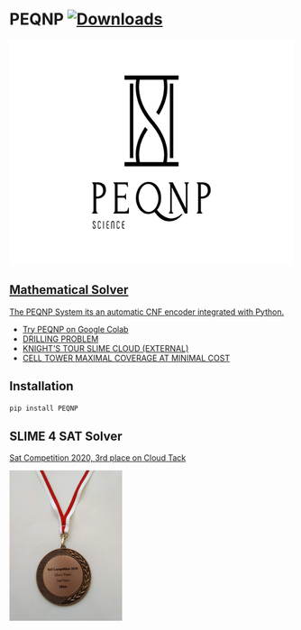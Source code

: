 # PEQNP [![Downloads](https://pepy.tech/badge/peqnp)](https://pepy.tech/project/peqnp)

<a href="https://www.peqnp.com"><img border="0" alt="PEQNP" src="https://raw.githubusercontent.com/maxtuno/PEQNP/master/logo.png" width="640" height="400">

## Mathematical Solver

The PEQNP System its an automatic CNF encoder integrated with Python.

- [Try PEQNP on Google Colab](https://colab.research.google.com/github/maxtuno/PEQNP/blob/master/docs/PEQNP.ipynb)
- [DRILLING PROBLEM](https://colab.research.google.com/github/maxtuno/PEQNP/blob/master/docs/drilling_problem.ipynb)
- [KNIGHT'S TOUR SLIME CLOUD (EXTERNAL)](https://colab.research.google.com/github/maxtuno/PEQNP/blob/master/docs/knight_cloud.ipynb)
- [CELL TOWER MAXIMAL COVERAGE AT MINIMAL COST](https://colab.research.google.com/github/maxtuno/PEQNP/blob/master/docs/CELL_TOWER_COVERAGE.ipynb)

## Installation
```python
pip install PEQNP
```

## SLIME 4 SAT Solver 

[Sat Competition 2020, 3rd place on Cloud Tack](https://satcompetition.github.io/2020/results.html)

<img border="0" alt="SLIME" src="https://raw.githubusercontent.com/maxtuno/PEQNP/master/medal.jpg" width="200" height="267">
